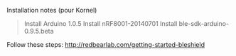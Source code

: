 Installation notes (pour Kornel)

> Install Arduino 1.0.5
> Install nRF8001-20140701
> Install ble-sdk-arduino-0.9.5.beta

Follow these steps: http://redbearlab.com/getting-started-bleshield
